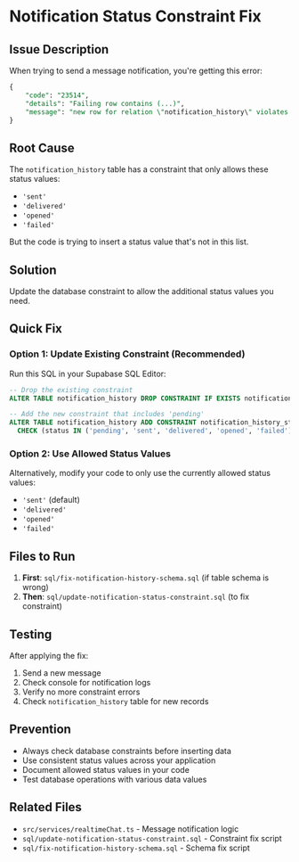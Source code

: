 # Notification Status Constraint Fix

## Issue Description
When trying to send a message notification, you're getting this error:

```sql
{
    "code": "23514",
    "details": "Failing row contains (...)",
    "message": "new row for relation \"notification_history\" violates check constraint \"notification_history_status_check\""
}
```

## Root Cause
The `notification_history` table has a constraint that only allows these status values:
- `'sent'`
- `'delivered'` 
- `'opened'`
- `'failed'`

But the code is trying to insert a status value that's not in this list.

## Solution
Update the database constraint to allow the additional status values you need.

## Quick Fix

### Option 1: Update Existing Constraint (Recommended)
Run this SQL in your Supabase SQL Editor:

```sql
-- Drop the existing constraint
ALTER TABLE notification_history DROP CONSTRAINT IF EXISTS notification_history_status_check;

-- Add the new constraint that includes 'pending'
ALTER TABLE notification_history ADD CONSTRAINT notification_history_status_check 
  CHECK (status IN ('pending', 'sent', 'delivered', 'opened', 'failed'));
```

### Option 2: Use Allowed Status Values
Alternatively, modify your code to only use the currently allowed status values:
- `'sent'` (default)
- `'delivered'`
- `'opened'`
- `'failed'`

## Files to Run
1. **First**: `sql/fix-notification-history-schema.sql` (if table schema is wrong)
2. **Then**: `sql/update-notification-status-constraint.sql` (to fix constraint)

## Testing
After applying the fix:
1. Send a new message
2. Check console for notification logs
3. Verify no more constraint errors
4. Check `notification_history` table for new records

## Prevention
- Always check database constraints before inserting data
- Use consistent status values across your application
- Document allowed status values in your code
- Test database operations with various data values

## Related Files
- `src/services/realtimeChat.ts` - Message notification logic
- `sql/update-notification-status-constraint.sql` - Constraint fix script
- `sql/fix-notification-history-schema.sql` - Schema fix script
